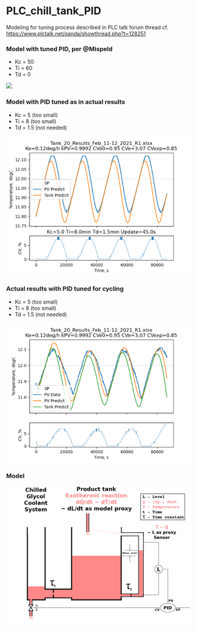 # PLC_chill_tank_PID
Modeling for tuning process described in PLC talk forum thread cf. https://www.plctalk.net/qanda/showthread.php?t=128251

### Model with tuned PID, per @Mispeld
* Kc = 50
* Ti = 60
* Td = 0

![](https://github.com/drbitboy/PLC_chill_tank_PID/raw/master/images/Kc50_T60_Td0.png)

### Model with PID tuned as in actual results
* Kc = 5 (too small)
* Ti = 8 (too small)
* Td = 1.5 (not needed)

![](https://github.com/drbitboy/PLC_chill_tank_PID/raw/master/images/Kc5_Ti8_Td1.5.png)

### Actual results with PID tuned for cycling
* Kc = 5 (too small)
* Ti = 8 (too small)
* Td = 1.5 (not needed)

![](https://github.com/drbitboy/PLC_chill_tank_PID/raw/master/images/model_20210217.png)

### Model

![](https://github.com/drbitboy/PLC_chill_tank_PID/raw/master/images/slow_pide_model.png)
